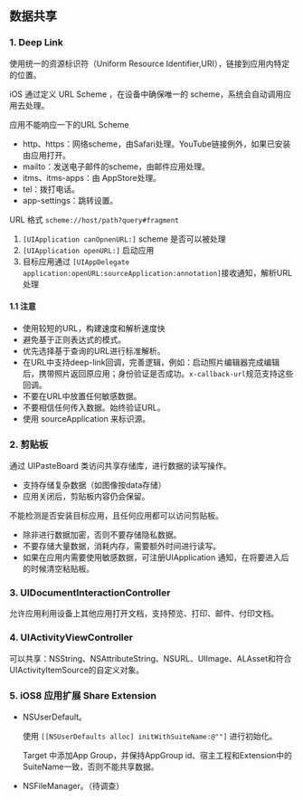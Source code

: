## 数据共享

### 1. Deep Link

使用统一的资源标识符（Uniform Resource Identifier,URI），链接到应用内特定的位置。

iOS 通过定义 URL Scheme ，在设备中确保唯一的 scheme，系统会自动调用应用去处理。

应用不能响应一下的URL Scheme

* http、https：网络scheme，由Safari处理。YouTube链接例外，如果已安装由应用打开。
* mailto：发送电子邮件的scheme，由邮件应用处理。
* itms、itms-apps：由 AppStore处理。
* tel：拨打电话。
* app-settings：跳转设置。

URL 格式 `scheme://host/path?query#fragment`

1. `[UIApplication canOpnenURL:]` scheme 是否可以被处理
2. `[UIApplication openURL:]` 启动应用
3. 目标应用通过 `[UIAppDelegate application:openURL:sourceApplication:annotation]`接收通知，解析URL处理

#### 1.1 注意

* 使用较短的URL，构建速度和解析速度快
* 避免基于正则表达式的模式。
* 优先选择基于查询的URL进行标准解析。
* 在URL中支持deep-link回调，完善逻辑，例如：启动照片编辑器完成编辑后，携带照片返回原应用；身份验证是否成功。`x-callback-url`规范支持这些回调。
* 不要在URL中放置任何敏感数据。
* 不要相信任何传入数据。始终验证URL。
* 使用 sourceApplication 来标识源。

### 2. 剪贴板

通过 UIPasteBoard 类访问共享存储库，进行数据的读写操作。

* 支持存储复杂数据（如图像按data存储）
* 应用关闭后，剪贴板内容仍会保留。

不能检测是否安装目标应用，且任何应用都可以访问剪贴板。

* 除非进行数据加密，否则不要存储隐私数据。
* 不要存储大量数据，消耗内存，需要额外时间进行读写。
* 如果在应用内需要使用敏感数据，可注册UIApplication 通知，在将要进入后的时候清空粘贴板。

### 3. UIDocumentInteractionController

允许应用利用设备上其他应用打开文档，支持预览、打印、邮件、付印文档。

### 4. UIActivityViewController

可以共享：NSString、NSAttributeString、NSURL、UIImage、ALAsset和符合UIActivityItemSource的自定义对象。

### 5. iOS8 应用扩展 Share Extension

* NSUserDefault。

  使用 `[[NSUserDefaults alloc] initWithSuiteName:@""]` 进行初始化。

  Target 中添加App Group，并保持AppGroup id、宿主工程和Extension中的SuiteName一致，否则不能共享数据。 

* NSFileManager。（待调查）



